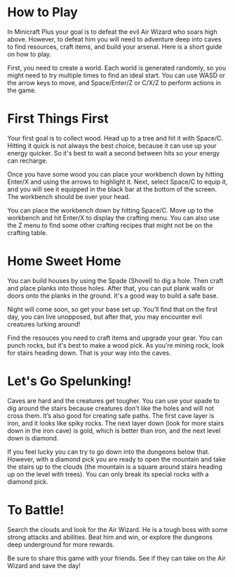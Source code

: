 # How to Play
In Minicraft Plus your goal is to defeat the evil Air Wizard who soars high above. However, to defeat him you will need to adventure deep into caves to find resources, craft items, and build your arsenal. Here is a short guide on how to play.

First, you need to create a world. Each world is generated randomly, so you might need to try multiple times to find an ideal start. You can use WASD or the arrow keys to move, and Space/Enter/Z or C/X/Z to perform actions in the game.

# First Things First
Your first goal is to collect wood. Head up to a tree and hit it with Space/C. Hitting it quick is not always the best choice, because it can use up your energy quicker. So it's best to wait a second between hits so your energy can recharge.

Once you have some wood you can place your workbench down by hitting Enter/X and using the arrows to highlight it. Next, select Space/C to equip it, and you will see it equipped in the black bar at the bottom of the screen. The workbench should be over your head.

You can place the workbench down by hitting Space/C. Move up to the workbench and hit Enter/X to display the crafting menu. You can also use the Z menu to find some other crafting recipes that might not be on the crafting table.

# Home Sweet Home
You can build houses by using the Spade (Shovel) to dig a hole. Then craft and place planks into those holes. After that, you can put plank walls or doors onto the planks in the ground. It's a good way to build a safe base.

Night will come soon, so get your base set up. You’ll find that on the first day, you can live unopposed, but after that, you may encounter evil creatures lurking around!

Find the resouces you need to craft items and upgrade your gear. You can punch rocks, but it's best to make a wood pick. As you’re mining rock, look for stairs heading down. That is your way into the caves.

# Let's Go Spelunking!
Caves are hard and the creatures get tougher. You can use your spade to dig around the stairs because creatures don't like the holes and will not cross them. It’s also good for creating safe paths. The first cave layer is iron, and it looks like spiky rocks. The next layer down (look for more stairs down in the iron cave) is gold, which is better than iron, and the next level down is diamond.

If you feel lucky you can try to go down into the dungeons below that. However, with a diamond pick you are ready to open the mountain and take the stairs up to the clouds (the mountain is a square around stairs heading up on the level with trees). You can only break its special rocks with a diamond pick.

# To Battle!
Search the clouds and look for the Air Wizard. He is a tough boss with some strong attacks and abilities. Beat him and win, or explore the dungeons deep underground for more rewards.

Be sure to share this game with your friends. See if they can take on the Air Wizard and save the day!
